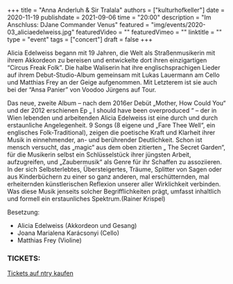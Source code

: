 +++
title = "Anna Anderluh & Sir Tralala"
authors = ["kulturhofkeller"]
date = 2020-11-19
publishdate = 2021-09-06
time = "20:00"
description = "Im Anschluss: DJane Commander Venus"
featured = "img/events/2020-03_aliciaedelweiss.jpg"
featuredVideo = ""
featuredVimeo = ""
linktitle = ""
type = "event"
tags = ["concert"]
draft = false
+++

Alicia Edelweiss begann mit 19 Jahren, die Welt als Straßenmusikerin mit ihrem Akkordeon zu bereisen und entwickelte dort ihren einzigartigen “Circus Freak Folk”. Die halbe Waliserin hat ihre englischsprachigen Lieder auf ihrem Debut-Studio-Album gemeinsam mit Lukas Lauermann am Cello und Matthias Frey an der Geige aufgenommen. Mit Letzterem ist sie auch bei der “Ansa Panier” von Voodoo Jürgens auf Tour.

Das neue, zweite Album – nach dem 2016er Debüt „Mother, How Could You“ und der 2012 erschienen Ep „ I should have been overproduced “ – der in Wien lebenden und arbeitenden Alicia Edelweiss ist eine durch und durch erstaunliche Angelegenheit.
9 Songs (8 eigene und „Fare Thee Well“, ein englisches Folk-Traditional), zeigen die poetische Kraft und Klarheit ihrer Musik in einnehmender, an- und berührender Deutlichkeit. Schon ist mensch versucht, das „magic“ aus dem oben zitierten „ The Secret Garden“, für die Musikerin selbst ein Schlüsselstück ihrer jüngsten Arbeit, aufzugreifen, und „Zaubermusik“ als Genre für ihr Schaffen zu assoziieren. In der sich Selbsterlebtes, Übersteigertes, Träume, Splitter von Sagen oder aus Kinderbüchern zu einer so ganz anderen, mal erschütternden, mal erheiternden künstlerischen Reflexion unserer aller Wirklichkeit verbinden. Was diese Musik jenseits solcher Begrifflichkeiten prägt, umfasst inhaltlich und formell ein erstaunliches Spektrum.(Rainer Krispel)

Besetzung:
- Alicia Edelweiss (Akkordeon und Gesang)
- Joana Marialena Karácsonyi (Cello)
- Matthias Frey (Violine)

### TICKETS:

[Tickets auf ntry kaufen](https://ntry.at/internationaleraliciatag)
